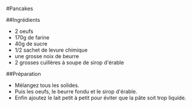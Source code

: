 #Pancakes

##Ingrédients

  - 2 oeufs
  - 170g de farine
  - 40g de sucre
  - 1/2 sachet de levure chimique
  - une grosse noix de beurre
  - 2 grosses cuillères à soupe de sirop d'érable

##Préparation

  - Mélangez tous les solides.
  - Puis les oeufs, le beurre fondu et le sirop d'érable.
  - Enfin ajoutez le lait petit à petit pour éviter que la pâte soit trop liquide.
